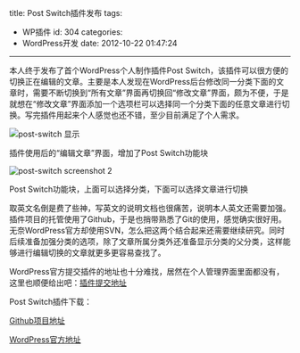 title: Post Switch插件发布
tags:
  - WP插件
id: 304
categories:
  - WordPress开发
date: 2012-10-22 01:47:24
---

本人终于发布了首个WordPress个人制作插件Post Switch，该插件可以很方便的切换正在编辑的文章。主要是本人发现在WordPress后台修改同一分类下面的文章时，需要不断切换到“所有文章”界面再切换回“修改文章”界面，颇为不便，于是就想在“修改文章”界面添加一个选项栏可以选择同一个分类下面的任意文章进行切换。写完插件用起来个人感觉也还不错，至少目前满足了个人需求。

![post-switch 显示](http://s-plugins.wordpress.org/post-switch/assets/screenshot-1.png?rev=611775)

插件使用后的“编辑文章”界面，增加了Post Switch功能块

![post-switch screenshot 2](http://s-plugins.wordpress.org/post-switch/assets/screenshot-2.png?rev=611775)

Post Switch功能块，上面可以选择分类，下面可以选择文章进行切换

取英文名倒是费了些神，写英文的说明文档也很痛苦，说明本人英文还需要加强。插件项目的托管使用了Github，于是也捎带熟悉了Git的使用，感觉确实很好用。无奈WordPress官方却使用SVN，怎么把这两个结合起来还需要继续研究。同时后续准备加强分类的选项，除了文章所属分类外还准备显示分类的父分类，这样能够进行编辑切换的文章就更多更容易查找了。

WordPress官方提交插件的地址也十分难找，居然在个人管理界面里面都没有，这里也顺便给出吧：[插件提交地址](http://wordpress.org/extend/plugins/add/ "提交地址")

Post Switch插件下载：

[Github项目地址](https://github.com/chaozh/Wp-Post-Switch "Github项目地址")

[WordPress官方地址](http://wordpress.org/extend/plugins/post-switch/ "WP官方地址")